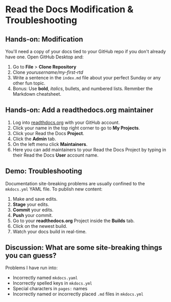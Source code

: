 # Read the Docs Modification & Troubleshooting

## Hands-on: Modification

You'll need a copy of your docs tied to your GitHub repo if you don't already have one.  Open GitHub Desktop and:

1. Go to **File** > **Clone Repository**
1. Clone *yourusername/my-first-rtd*
1. Write a sentence in the `index.md` file about your perfect Sunday or any other fun topic.
1. Bonus: Use **bold**, *italics*, bullets, and numbered lists.  Remmber the Markdown cheatsheet.

## Hands-on: Add a readthedocs.org maintainer

1. Log into [readthdocs.org](https://readthedocs.org/accounts/login/) with your GitHub account.
1. Click your name in the top right corner to go to **My Projects**.
1. Click your Read the Docs **Project**.
1. Click the **Admin** tab.
1. On the left menu click **Maintainers**.
1. Here you can add maintainers to your Read the Docs Project by typing in their Read the Docs **User** account name.

## Demo: Troubleshooting

Documentation site-breaking problems are usually confined to the `mkdocs.yml` YAML file.  To publish new content:

1. Make and save edits.
1. **Stage** your edits.
1. **Commit** your edits.
1. **Push** your commit.
1. Go to your **readthedocs.org** Project inside the **Builds** tab.
1. Click on the newest build.
1. Watch your docs build in real-time.

## Discussion: What are some site-breaking things you can guess?

Problems I have run into:

- Incorrectly named `mkdocs.yaml`
- Incorrectly spelled keys in `mkdocs.yml`
- Special characters in `pages:` names
- Incorrectly named or incorrectly placed `.md` files in `mkdocs.yml`
